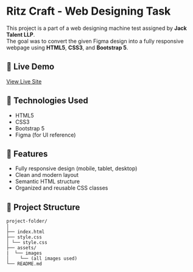 # Ritz Craft - Web Designing Task

This project is a part of a web designing machine test assigned by **Jack Talent LLP**.  
The goal was to convert the given Figma design into a fully responsive webpage using **HTML5**, **CSS3**, and **Bootstrap 5**.

## 🚀 Live Demo
[View Live Site](https://nitin798563.github.io/ritz-craft-ui/)

## 🧩 Technologies Used
- HTML5  
- CSS3  
- Bootstrap 5  
- Figma (for UI reference)

## 📱 Features
- Fully responsive design (mobile, tablet, desktop)
- Clean and modern layout
- Semantic HTML structure
- Organized and reusable CSS classes

## 📂 Project Structure
```
project-folder/
│
├── index.html
├── style.css
│ └── style.css
├── assets/
|  └── images
│    └── (all images used)
└── README.md
```
